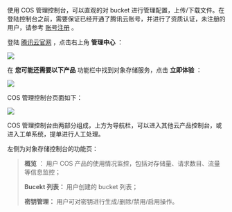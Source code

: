 使用 COS 管理控制台，可以直观的对 bucket 进行管理配置，上传/下载文件。在登陆控制台之前，需要保证已经开通了腾讯云账号，并进行了资质认证，未注册的用户，请参考 [账号注册](/doc/product/227/%E5%BC%80%E5%A7%8B%E4%BD%BF%E7%94%A8COS#.E8.B4.A6.E5.8F.B7.E6.B3.A8.E5.86.8C) 。

登陆 [腾讯云官网](http://www.qcloud.com) ，点击右上角 **管理中心** ：

![](//mccdn.qcloud.com/static/img/2715d631ef5907ee7482338a9d52efd9/image.jpg)

在 **您可能还需要以下产品** 功能栏中找到对象存储服务，点击 **立即体验** ：

![](//mccdn.qcloud.com/static/img/08a2a06efbccfc8d7b9b7d9a25721416/image.png)

COS 管理控制台页面如下：

![](//mccdn.qcloud.com/static/img/3a974bd07d4e01accaec7c1e358b9cee/image.jpg)

COS 管理控制台由两部分组成，上方为导航栏，可以进入其他云产品控制台，或进入工单系统，提单进行人工处理。

左侧为对象存储控制台的功能页：

> **概览** ： 用户 COS 产品的使用情况监控，包括对存储量、请求数目、流量等信息监控；
>
> **Bucekt 列表：** 用户创建的 bucket 列表；
>
> **密钥管理：** 用户可对密钥进行生成/删除/禁用/启用操作。



















